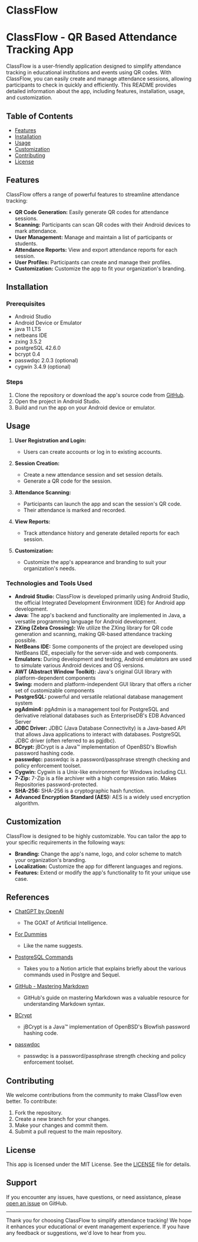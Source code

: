 # ClassFlow
# ClassFlow - QR Based Attendance Tracking App

ClassFlow is a user-friendly application designed to simplify attendance tracking in educational institutions and events using QR codes. With ClassFlow, you can easily create and manage attendance sessions, allowing participants to check in quickly and efficiently. This README provides detailed information about the app, including features, installation, usage, and customization.

## Table of Contents

- [Features](#features)
- [Installation](#installation)
- [Usage](#usage)
- [Customization](#customization)
- [Contributing](#contributing)
- [License](#license)

## Features

ClassFlow offers a range of powerful features to streamline attendance tracking:

- **QR Code Generation:** Easily generate QR codes for attendance sessions.
- **Scanning:** Participants can scan QR codes with their Android devices to mark attendance.
- **User Management:** Manage and maintain a list of participants or students.
- **Attendance Reports:** View and export attendance reports for each session.
- **User Profiles:** Participants can create and manage their profiles.
- **Customization:** Customize the app to fit your organization's branding.

## Installation

### Prerequisites

- Android Studio
- Android Device or Emulator
- java 11 LTS
- netbeans IDE
- zxing 3.5.2
- postgreSQL 42.6.0
- bcrypt 0.4
- passwdqc 2.0.3 (optional)
- cygwin 3.4.9 (optional)

### Steps

1. Clone the repository or download the app's source code from [GitHub](https://github.com/Gaoh19/ClassFlow.git).
2. Open the project in Android Studio.
3. Build and run the app on your Android device or emulator.

## Usage

1. **User Registration and Login:**
   - Users can create accounts or log in to existing accounts.

2. **Session Creation:**
   - Create a new attendance session and set session details.
   - Generate a QR code for the session.

3. **Attendance Scanning:**
   - Participants can launch the app and scan the session's QR code.
   - Their attendance is marked and recorded.

4. **View Reports:**
   - Track attendance history and generate detailed reports for each session.

5. **Customization:**
   - Customize the app's appearance and branding to suit your organization's needs.

### Technologies and Tools Used

- **Android Studio:** ClassFlow is developed primarily using Android Studio, the official Integrated Development Environment (IDE) for Android app development.
- **Java:** The app's backend and functionality are implemented in Java, a versatile programming language for Android development.
- **ZXing (Zebra Crossing):** We utilize the ZXing library for QR code generation and scanning, making QR-based attendance tracking possible.
- **NetBeans IDE:** Some components of the project are developed using NetBeans IDE, especially for the server-side and web components.
- **Emulators:** During development and testing, Android emulators are used to simulate various Android devices and OS versions.
- **AWT (Abstract Window Toolkit):** Java's original GUI library with platform-dependent components
- **Swing:** modern and platform-independent GUI library that offers a richer set of customizable components
- **PostgreSQL:** powerful and versatile relational database management system 
- **pgAdmin4:** pgAdmin is a management tool for PostgreSQL and derivative relational databases such as EnterpriseDB's EDB Advanced Server
- **JDBC Driver:** JDBC (Java Database Connectivity) is a Java-based API that allows Java applications to interact with databases. PostgreSQL JDBC driver (often referred to as pgjdbc).
- **BCrypt:** jBCrypt is a Java™ implementation of OpenBSD's Blowfish password hashing code.
- **passwdqc:** passwdqc is a password/passphrase strength checking and policy enforcement toolset.
- **Cygwin:** Cygwin is a Unix-like environment for Windows including CLI.
- **7-Zip:** 7-Zip is a file archiver with a high compression ratio. Makes Repositories password-protected.
- **SHA-256:** SHA-256 is a cryptographic hash function.
- **Advanced Encryption Standard (AES):** AES is a widely used encryption algorithm.

## Customization

ClassFlow is designed to be highly customizable. You can tailor the app to your specific requirements in the following ways:

- **Branding:** Change the app's name, logo, and color scheme to match your organization's branding.
- **Localization:** Customize the app for different languages and regions.
- **Features:** Extend or modify the app's functionality to fit your unique use case.

## References

- [ChatGPT by OpenAI](https://www.openai.com/research/chatgpt)
  - The GOAT of Artificial Intelligence.

- [For Dummies](https://deadgawk.notion.site/ClassFlow-QR-Based-Attendance-Tracking-App-7e6b84cc3b3948cb847678906e833c94?pvs=4)
  - Like the name suggests.

- [PostgreSQL Commands](https://deadgawk.notion.site/PostgreSQL-Commands-c190b7c5408347fe99e494f2545c020a?pvs=4)
  - Takes you to a Notion article that explains briefly about the various commands used in Postgre and Sequel.

- [GitHub - Mastering Markdown](https://guides.github.com/features/mastering-markdown/)
  - GitHub's guide on mastering Markdown was a valuable resource for understanding Markdown syntax.

- [BCrypt](https://www.mindrot.org/projects/jBCrypt/)
  - jBCrypt is a Java™ implementation of OpenBSD's Blowfish password hashing code.

- [passwdqc](https://www.openwall.com/passwdqc/)
  - passwdqc is a password/passphrase strength checking and policy enforcement toolset.

## Contributing

We welcome contributions from the community to make ClassFlow even better. To contribute:

1. Fork the repository.
2. Create a new branch for your changes.
3. Make your changes and commit them.
4. Submit a pull request to the main repository.

## License

This app is licensed under the MIT License. See the [LICENSE](LICENSE) file for details.

## Support

If you encounter any issues, have questions, or need assistance, please [open an issue](https://github.com/yourrepository/classflow/issues) on GitHub.

---

Thank you for choosing ClassFlow to simplify attendance tracking! We hope it enhances your educational or event management experience. If you have any feedback or suggestions, we'd love to hear from you.
